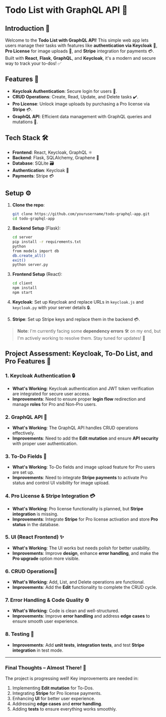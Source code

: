 # Todo List with GraphQL API 📝

## Introduction 🌟

Welcome to the **Todo List with GraphQL API**! This simple web app lets users manage their tasks with features like **authentication via Keycloak** 🔑, **Pro License** for image uploads 📸, and **Stripe** integration for payments 💳. Built with **React**, **Flask**, **GraphQL**, and **Keycloak**, it's a modern and secure way to track your to-dos! ✅

## Features 🚀

- **Keycloak Authentication**: Secure login for users 🔐.
- **CRUD Operations**: Create, Read, Update, and Delete tasks ✔️.
- **Pro License**: Unlock image uploads by purchasing a Pro license via **Stripe** 💳.
- **GraphQL API**: Efficient data management with GraphQL queries and mutations 🔄.

## Tech Stack 🛠️

- **Frontend**: React, Keycloak, GraphQL ⚛️
- **Backend**: Flask, SQLAlchemy, Graphene 🐍
- **Database**: SQLite 🗃️
- **Authentication**: Keycloak 🔑
- **Payments**: Stripe 💳

## Setup ⚙️

1. **Clone the repo**:

   ```bash
   git clone https://github.com/yourusername/todo-graphql-app.git
   cd todo-graphql-app
   ```

2. **Backend Setup** (Flask):

   ```bash
   cd server
   pip install -r requirements.txt
   python
   from models import db
   db.create_all()
   exit()
   python server.py
   ```

3. **Frontend Setup** (React):

   ```bash
   cd client
   npm install
   npm start
   ```

4. **Keycloak**: Set up Keycloak and replace URLs in `keycloak.js` and `keycloak.py` with your server details 🔒.

5. **Stripe**: Set up Stripe keys and replace them in the backend 💳.

> **Note**: I'm currently facing some **dependency errors** 🛠️ on my end, but I'm actively working to resolve them. Stay tuned for updates! 🔄

## **Project Assessment: Keycloak, To-Do List, and Pro Features 🚀**

### **1. Keycloak Authentication 🔒**
- **What's Working**: Keycloak authentication and JWT token verification are integrated for secure user access.
- **Improvements**: Need to ensure proper **login flow** redirection and manage **roles** for Pro and Non-Pro users.

### **2. GraphQL API 🔧**
- **What's Working**: The GraphQL API handles CRUD operations effectively.
- **Improvements**: Need to add the **Edit mutation** and ensure **API security** with proper user authentication.

### **3. To-Do Fields 📝**
- **What's Working**: To-Do fields and image upload feature for Pro users are set up.
- **Improvements**: Need to integrate **Stripe payments** to activate Pro status and control UI visibility for image upload.

### **4. Pro License & Stripe Integration 💳**
- **What's Working**: Pro license functionality is planned, but **Stripe integration** is missing.
- **Improvements**: Integrate **Stripe** for Pro license activation and store **Pro status** in the database.

### **5. UI (React Frontend) ✨**
- **What's Working**: The UI works but needs polish for better usability.
- **Improvements**: Improve **design**, enhance **error handling**, and make the **Pro upgrade** option more visible.

### **6. CRUD Operations🔄**
- **What's Working**: Add, List, and Delete operations are functional.
- **Improvements**: Add the **Edit** functionality to complete the CRUD cycle.

### **7. Error Handling & Code Quality ⚙️**
- **What's Working**: Code is clean and well-structured.
- **Improvements**: Improve **error handling** and address **edge cases** to ensure smooth user experience.

### **8. Testing 🧪**
- **Improvements**: Add **unit tests**, **integration tests**, and test **Stripe integration** in test mode.

---

### **Final Thoughts – Almost There! 🚀**
The project is progressing well! Key improvements are needed in:
1. Implementing **Edit mutation** for To-Dos.
2. Integrating **Stripe** for Pro license payments.
3. Enhancing **UI** for better user experience.
4. Addressing **edge cases** and **error handling**.
5. Adding **tests** to ensure everything works smoothly.
